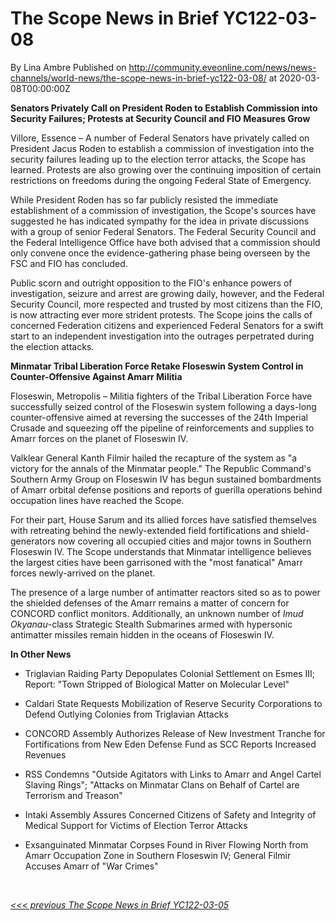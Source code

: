 # The Scope News in Brief YC122-03-08
By Lina Ambre
Published on http://community.eveonline.com/news/news-channels/world-news/the-scope-news-in-brief-yc122-03-08/ at 2020-03-08T00:00:00Z

 **Senators Privately Call on President Roden to Establish Commission into Security Failures; Protests at Security Council and FIO Measures Grow**

Villore, Essence – A number of Federal Senators have privately called on President Jacus Roden to establish a commission of investigation into the security failures leading up to the election terror attacks, the Scope has learned. Protests are also growing over the continuing imposition of certain restrictions on freedoms during the ongoing Federal State of Emergency.

While President Roden has so far publicly resisted the immediate establishment of a commission of investigation, the Scope's sources have suggested he has indicated sympathy for the idea in private discussions with a group of senior Federal Senators. The Federal Security Council and the Federal Intelligence Office have both advised that a commission should only convene once the evidence-gathering phase being overseen by the FSC and FIO has concluded.

Public scorn and outright opposition to the FIO's enhance powers of investigation, seizure and arrest are growing daily, however, and the Federal Security Council, more respected and trusted by most citizens than the FIO, is now attracting ever more strident protests. The Scope joins the calls of concerned Federation citizens and experienced Federal Senators for a swift start to an independent investigation into the outrages perpetrated during the election attacks.

**Minmatar Tribal Liberation Force Retake Floseswin System Control in Counter-Offensive Against Amarr Militia**

Floseswin, Metropolis – Militia fighters of the Tribal Liberation Force have successfully seized control of the Floseswin system following a days-long counter-offensive aimed at reversing the successes of the 24th Imperial Crusade and squeezing off the pipeline of reinforcements and supplies to Amarr forces on the planet of Floseswin IV.

Valklear General Kanth Filmir hailed the recapture of the system as "a victory for the annals of the Minmatar people." The Republic Command's Southern Army Group on Floseswin IV has begun sustained bombardments of Amarr orbital defense positions and reports of guerilla operations behind occupation lines have reached the Scope.

For their part, House Sarum and its allied forces have satisfied themselves with retreating behind the newly-extended field fortifications and shield-generators now covering all occupied cities and major towns in Southern Floseswin IV. The Scope understands that Minmatar intelligence believes the largest cities have been garrisoned with the "most fanatical" Amarr forces newly-arrived on the planet.

The presence of a large number of antimatter reactors sited so as to power the shielded defenses of the Amarr remains a matter of concern for CONCORD conflict monitors. Additionally, an unknown number of _Imud Okyanau_-class Strategic Stealth Submarines armed with hypersonic antimatter missiles remain hidden in the oceans of Floseswin IV.

**In Other News**

- Triglavian Raiding Party Depopulates Colonial Settlement on Esmes III; Report: "Town Stripped of Biological Matter on Molecular Level"

- Caldari State Requests Mobilization of Reserve Security Corporations to Defend Outlying Colonies from Triglavian Attacks

- CONCORD Assembly Authorizes Release of New Investment Tranche for Fortifications from New Eden Defense Fund as SCC Reports Increased Revenues

- RSS Condemns "Outside Agitators with Links to Amarr and Angel Cartel Slaving Rings"; "Attacks on Minmatar Clans on Behalf of Cartel are Terrorism and Treason"

- Intaki Assembly Assures Concerned Citizens of Safety and Integrity of Medical Support for Victims of Election Terror Attacks

- Exsanguinated Minmatar Corpses Found in River Flowing North from Amarr Occupation Zone in Southern Floseswin IV; General Filmir Accuses Amarr of "War Crimes"

&nbsp;

[_\<\<\< previous The Scope News in Brief YC122-03-05_](https://community.eveonline.com/news/news-channels/world-news/the-scope-news-in-brief-yc122-03-05/)

